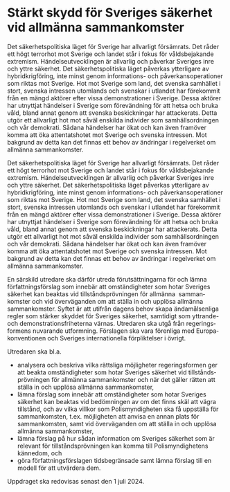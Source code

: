 # Stärkt skydd för Sveriges säkerhet vid allmänna sammankomster

Det säkerhets­politiska läget för Sverige har allvarligt försämrats. Det råder ett högt terrorhot mot Sverige och landet står i fokus för vålds­bejakande extremism. Händelse­utvecklingen är allvarlig och påverkar Sveriges inre och yttre säkerhet. Det säker­hets­politiska läget påverkas ytterligare av hybrid­krigföring, inte minst genom informations- och påverkans­operationer som riktas mot Sverige. Hot mot Sverige som land, det svenska samhället i stort, svenska intressen utom­lands och svenskar i utlandet har före­kommit från en mängd aktörer efter vissa demonstra­tioner i Sverige. Dessa aktörer har utnyttjat händelser i Sverige som före­vändning för att hetsa och bruka våld, bland annat genom att svenska beskick­ningar har attackerats. Detta utgör ett allvarligt hot mot såväl enskilda individer som samhälls­ordningen och vår demokrati. Sådana händelser har ökat och kan även framöver komma att öka attentats­hotet mot Sverige och svenska intressen. Mot bakgrund av detta kan det finnas ett behov av ändringar i regel­verket om allmänna samman­komster.

Det säkerhets­politiska läget för Sverige har allvarligt försämrats. Det råder ett högt terrorhot mot Sverige och landet står i fokus för vålds­bejakande extremism. Händelse­utvecklingen är allvarlig och påverkar Sveriges inre och yttre säkerhet. Det säker­hets­politiska läget påverkas ytterligare av hybrid­krigföring, inte minst genom informations- och påverkans­operationer som riktas mot Sverige. Hot mot Sverige som land, det svenska samhället i stort, svenska intressen utom­lands och svenskar i utlandet har före­kommit från en mängd aktörer efter vissa demonstra­tioner i Sverige. Dessa aktörer har utnyttjat händelser i Sverige som före­vändning för att hetsa och bruka våld, bland annat genom att svenska beskick­ningar har attackerats. Detta utgör ett allvarligt hot mot såväl enskilda individer som samhälls­ordningen och vår demokrati. Sådana händelser har ökat och kan även framöver komma att öka attentats­hotet mot Sverige och svenska intressen. Mot bakgrund av detta kan det finnas ett behov av ändringar i regel­verket om allmänna samman­komster.

En särskild utredare ska därför utreda förut­sätt­ningarna för och lämna författ­nings­förslag som innebär att omständig­heter som hotar Sveriges säkerhet kan beaktas vid till­stånds­pröv­ningen för allmänna  samman­komster och vid över­väganden om att ställa in och upplösa allmänna samman­komster. Syftet är att utifrån dagens behov skapa ända­måls­enliga regler som stärker skyddet för Sveriges säkerhet, samtidigt som yttrande- och demonstra­tions­friheterna värnas. Utredaren ska utgå från regerings­formens nuvarande utform­ning. Förslagen ska vara förenliga med Europa­konventionen och Sveriges inter­natio­nella förpliktelser i övrigt.

Utredaren ska bl.a.

* analysera och beskriva vilka rättsliga möjligheter regerings­formen ger att beakta omständig­heter som hotar Sveriges säkerhet vid till­stånds­pröv­ningen för allmänna samman­komster och när det gäller rätten att ställa in och upplösa allmänna samman­komster,
* lämna förslag som innebär att omständig­heter som hotar Sveriges säker­het kan beaktas vid bedöm­ningen av om det finns skäl att vägra tillstånd, och av vilka villkor som Polis­myndig­heten ska få uppställa för samman­komsten, t.ex. möjlig­heten att anvisa en annan plats för samman­komsten, samt vid över­väganden om att ställa in och upplösa allmänna samman­komster,
* lämna förslag på hur sådan information om Sveriges säkerhet som är relevant för tillstånds­pröv­ningen kan komma till Polis­myndig­hetens kännedom, och
* göra författ­nings­förslagen tids­begränsade samt lämna förslag till en modell för att utvärdera dem.

Uppdraget ska redovisas senast den 1 juli 2024.
